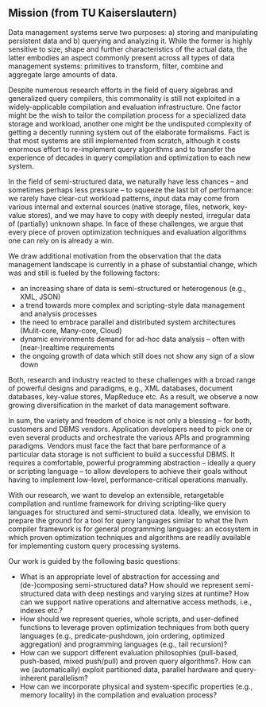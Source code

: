 ## Mission (from TU Kaiserslautern)
Data management systems serve two purposes: a) storing and manipulating persistent data and b) querying and analyzing it. While the former is highly sensitive to size, shape and further characteristics of the actual data, the latter embodies an aspect commonly present across all types of data management systems: primitives to transform, filter, combine and aggregate large amounts of data.

Despite numerous research efforts in the field of query algebras and generalized query compilers, this commonality is still not exploited in a widely-applicable compilation and evaluation infrastructure. One factor might be the wish to tailor the compilation process for a specialized data storage and workload, another one might be the undisputed complexity of getting a decently running system out of the elaborate formalisms. Fact is that most systems are still implemented from scratch, although it costs enormous effort to re-implement query algorithms and to transfer the experience of decades in query compilation and optimization to each new system.

In the field of semi-structured data, we naturally have less chances – and sometimes perhaps less pressure – to squeeze the last bit of performance: we rarely have clear-cut workload patterns, input data may come from various internal and external sources (native storage, files, network, key-value stores), and we may have to copy with deeply nested, irregular data of (partially) unknown shape. In face of these challenges, we argue that every piece of proven optimization techniques and evaluation algorithms one can rely on is already a win.

We draw additional motivation from the observation that the data management landscape is currently in a phase of substantial change, which was and still is fueled by the following factors:

- an increasing share of data is semi-structured or heterogenous (e.g., XML, JSON)
- a trend towards more complex and scripting-style data management and analysis processes
- the need to embrace parallel and distributed system architectures (Mulit-core, Many-core, Cloud)
- dynamic environments demand for ad-hoc data analysis – often with (near-)realtime requirements
- the ongoing growth of data which still does not show any sign of a slow down

Both, research and industry reacted to these challenges with a broad range of powerful designs and paradigms, e.g., XML databases, document databases, key-value stores, MapReduce etc. As a result, we observe a now growing diversification in the market of data management software.

In sum, the variety and freedom of choice is not only a blessing – for both, customers and DBMS vendors. Application developers need to pick one or even several products and orchestrate the various APIs and programming paradigms. Vendors must face the fact that bare performance of a particular data storage is not sufficient to build a successful DBMS. It requires a comfortable, powerful programming abstraction – ideally a query or scripting language – to allow developers to achieve their goals without having to implement low-level, performance-critical operations manually.

With our research, we want to develop an extensible, retargetable compilation and runtime framework for driving scripting-like query languages for structured and semi-structured data. Ideally, we envision to prepare the ground for a tool for query languages similar to what the llvm compiler framework is for general programming languages: an ecosystem in which proven optimization techniques and algorithms are readily available for implementing custom query processing systems.

Our work is guided by the following basic questions:

- What is an appropriate level of abstraction for accessing and (de-)composing semi-structured data? How should we represent semi-structured data with deep nestings and varying sizes at runtime? How can we support native operations and alternative access methods, i.e., indexes etc.?
- How should we represent queries, whole scripts, and user-defined functions to leverage proven optimization techniques from both query languages (e.g., predicate-pushdown, join ordering, optimized aggregation) and programming languages (e.g., tail recursion)?
- How can we support different evaluation philosophies (pull-based, push-based, mixed push/pull) and proven query algorithms?. How can we (automatically) exploit partitioned data, parallel hardware and query-inherent parallelism?
- How can we incorporate physical and system-specific properties (e.g., memory locality) in the compilation and evaluation process?
